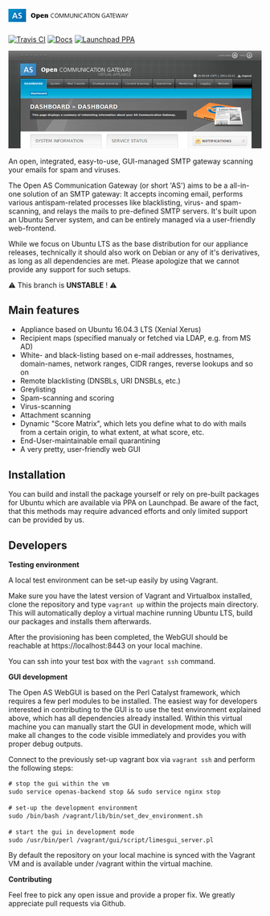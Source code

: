 [![Open AS Communication Gateway](https://raw.githubusercontent.com/open-as-team/open-as-cgw/master/gui/lib/root/static/img/logo.png)](https://github.com/open-as-team/open-as-cgw) 
###

[![Travis CI](https://travis-ci.org/open-as-team/open-as-cgw.svg?branch=master)](https://travis-ci.org/open-as-team/open-as-cgw)
[![Docs](https://img.shields.io/badge/docs-in%20progress-red.svg)](https://open-as-cgw.readthedocs.io/en/latest/)
[![Launchpad PPA](https://img.shields.io/badge/launchpad-ppa-red.svg)](https://code.launchpad.net/~open-as-team/+recipe/open-as-cgw-daily)

[![Open AS Communication Gateway](https://raw.githubusercontent.com/open-as-team/open-as-cgw/master/gui/lib/root/static/img/openas_dashboard2.png)](https://github.com/open-as-team/open-as-cgw) 

An open, integrated, easy-to-use, GUI-managed SMTP gateway scanning your emails for spam and viruses.

The Open AS Communication Gateway (or short 'AS') aims to be a all-in-one solution of an SMTP gateway: It accepts incoming email, performs various antispam-related processes like blacklisting, virus- and spam-scanning, and relays the mails to pre-defined SMTP servers. It's built upon an Ubuntu Server system, and can be entirely managed via a user-friendly web-frontend.

While we focus on Ubuntu LTS as the base distribution for our appliance releases, technically it should also work on Debian or any of it's derivatives, as long as all dependencies are met. Please apologize that we cannot provide any support for such setups.

:warning: This branch is **UNSTABLE** ! :warning:



Main features
----------------------------------------

 * Appliance based on Ubuntu 16.04.3 LTS (Xenial Xerus)
 * Recipient maps (specified manualy or fetched via LDAP, e.g. from MS AD)
 * White- and black-listing based on e-mail addresses, hostnames, domain-names, network ranges, CIDR ranges, reverse lookups and so on
 * Remote blacklisting (DNSBLs, URI DNSBLs, etc.)
 * Greylisting
 * Spam-scanning and scoring
 * Virus-scanning
 * Attachment scanning
 * Dynamic "Score Matrix", which lets you define what to do with mails from a certain origin, to what extent, at what score, etc.
 * End-User-maintainable email quarantining
 * A very pretty, user-friendly web GUI



Installation
----------------------------------------

You can build and install the package yourself or rely on pre-built packages for Ubuntu which are available via PPA on Launchpad. Be aware of the fact, that this methods may require advanced efforts and only limited support can be provided by us.



Developers
----------------------------------------

**Testing environment**

A local test environment can be set-up easily by using Vagrant.

Make sure you have the latest version of Vagrant and Virtualbox installed, clone the repository and type `vagrant up` within the projects main directory. This will automatically deploy a virtual machine running Ubuntu LTS, build our packages and installs them afterwards.

After the provisioning has been completed, the WebGUI should be reachable at https://localhost:8443 on your local machine. 

You can ssh into your test box with the `vagrant ssh` command.


**GUI development**

The Open AS WebGUI is based on the Perl Catalyst framework, which requires a few perl modules to be installed. The easiest way for developers interested in contributing to the GUI is to use the test environment explained above, which has all dependencies already installed. Within this virtual machine you can manually start the GUI in development mode, which will make all changes to the code visible immediately and provides you with proper debug outputs.

Connect to the previously set-up vagrant box via `vagrant ssh` and perform the following steps: 

	# stop the gui within the vm 
	sudo service openas-backend stop && sudo service nginx stop

	# set-up the development environment
	sudo /bin/bash /vagrant/lib/bin/set_dev_environment.sh

	# start the gui in development mode
	sudo /usr/bin/perl /vagrant/gui/script/limesgui_server.pl

By default the repository on your local machine is synced with the Vagrant VM and is available under /vagrant within the virtual machine.


**Contributing**

Feel free to pick any open issue and provide a proper fix.
We greatly appreciate pull requests via Github. 
